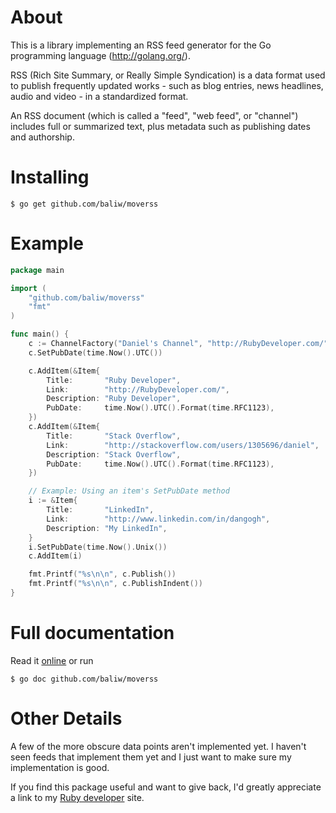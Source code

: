 About
=====

This is a library implementing an RSS feed generator for the Go programming
language (http://golang.org/).

RSS (Rich Site Summary, or Really Simple Syndication) is a data format used to
publish frequently updated works - such as blog entries, news headlines, audio
and video - in a standardized format.

An RSS document (which is called a "feed", "web feed", or "channel") includes
full or summarized text, plus metadata such as publishing dates and authorship.


Installing
==========

    $ go get github.com/baliw/moverss
	
Example
=======

```go
package main

import (
	"github.com/baliw/moverss"
	"fmt"
)

func main() {
	c := ChannelFactory("Daniel's Channel", "http://RubyDeveloper.com/", "My Blog")
	c.SetPubDate(time.Now().UTC())

	c.AddItem(&Item{
		Title:       "Ruby Developer",
		Link:        "http://RubyDeveloper.com/",
		Description: "Ruby Developer",
		PubDate:     time.Now().UTC().Format(time.RFC1123),
	})
	c.AddItem(&Item{
		Title:       "Stack Overflow",
		Link:        "http://stackoverflow.com/users/1305696/daniel",
		Description: "Stack Overflow",
		PubDate:     time.Now().UTC().Format(time.RFC1123),
	})

	// Example: Using an item's SetPubDate method
	i := &Item{
		Title:       "LinkedIn",
		Link:        "http://www.linkedin.com/in/dangogh",
		Description: "My LinkedIn",
	}
	i.SetPubDate(time.Now().Unix())
	c.AddItem(i)

	fmt.Printf("%s\n\n", c.Publish())
	fmt.Printf("%s\n\n", c.PublishIndent())
}
```

Full documentation
==================

Read it [online](http://go.pkgdoc.org/github.com/baliw/moverss) or run 

    $ go doc github.com/baliw/moverss

Other Details
=====================

A few of the more obscure data points aren't implemented yet.
I haven't seen feeds that implement them yet and I just want to make sure my implementation is good.

If you find this package useful and want to give back, I'd greatly appreciate a link to my [Ruby developer](http://RubyDeveloper.com/) site.






